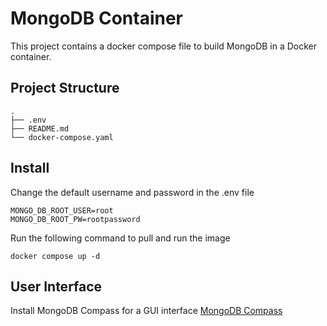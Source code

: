 # MongoDB Container

This project contains a docker compose file to build MongoDB in a Docker container.

## Project Structure

```shell
.
├── .env
├── README.md
└── docker-compose.yaml
```

## Install

Change the default username and password in the .env file

```shell
MONGO_DB_ROOT_USER=root
MONGO_DB_ROOT_PW=rootpassword
```

Run the following command to pull and run the image

```shell
docker compose up -d
```

## User Interface

Install MongoDB Compass for a GUI interface
[MongoDB Compass](https://www.mongodb.com/docs/compass/current/)
